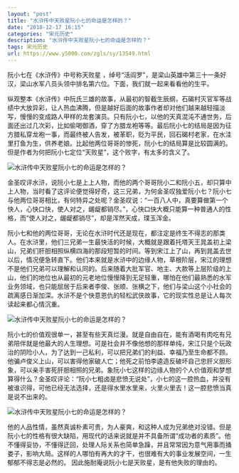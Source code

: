 ```yaml
---
layout: "post"
title: "水浒传中天败星阮小七的命运是怎样的？"
date: "2018-12-17 16:15"
categories: "宋元历史"
description: "水浒传中天败星阮小七的命运是怎样的？"
tags: 宋元历史
url: https://www.y5000.com/zgls/sy/13549.html
---
```






阮小七在《水浒传》中号称天败星 ，绰号“活阎罗”，是梁山英雄中第三十一条好汉，梁山水军八员头领中排名第六位。下面，我们就一起来看看他的生平。

纵观整本《水浒传》中阮氏三雄的故事，从最初的智截生辰纲，石碣村灭官军等战绩中大放异彩，让人热血沸腾，但是越好后面的故事作者却对他们越来越轻描淡写，慢慢的变成路人甲样的龙套演员。只有阮小七，以他的天真混沌不通世务，后面还出过几次彩，比如偷喝御酒，穿了方腊龙袍等等。最后阮小七的结局是因为征方腊私穿龙袍一事，而最终被人告发，被革职，贬为平民，回石碣村老家，在水洼里打鱼为生，供养老娘。比起他两位哥哥的惨死，阮小七的结局算是比较圆满的。但是作者为何把阮小七定位“天败星”，这个败字，有太多的含义了。

![水浒传中天败星阮小七的命运是怎样的？](/uploads/allimg/170215/6-1F215111340G3.JPG)

金圣叹评水浒，说阮小七是上上人物，而他的两个哥哥阮小二和阮小五，却只算中上人物，当时看了这评论便觉得好奇，这三兄弟，为何金圣叹独爱阮小七？阮小七与他两位哥哥相比，有何特异之处呢？金圣叹说：“一百八人中，真要算做第一个快人，心快口快，使人对之，龌龊都销尽。”，心快口快大概只能算一种普通人的性格，而“使人对之，龌龊都销尽”，却是浑然天成，璞玉浑金。

阮小七和他的两位哥哥，无论在水浒时代还是现在，都注定是终生不得志的那类人。在水浒里，他们三兄弟一生最快活的时候，大概就是跟着托塔天王晁盖初上梁山，兄弟们肝胆相照纵横四海的那段短暂的时间。等到宋江上了山，再到晁盖去世以后，情况便急转直下。他们本来就是水浒中的边缘人物，草根阶层，宋江的理想不是他们兄弟可以理解和认同的。后来随着大批军官、地主、大款等上层阶级的上山，他们的地位也从最初的元老地位慢慢降到无足轻重，哪怕在他们最熟悉的水军业务领域，也只能屈居于后来者李俊、张顺、张横之下，他们与梁山这个小社会的疏离感日渐加深。水浒不是个快意恩仇的轻松武侠故事，它的现实性总是让人每次读起来都心情沉重。

![水浒传中天败星阮小七的命运是怎样的？](/uploads/allimg/170215/6-1F215111500328.JPG)

阮小七的价值观很单一，甚至有些天真烂漫。就是自由自在，能有酒喝有肉吃有兄弟陪伴就是他最大的人生理想。可是社会并不像他想的那样单纯，宋江只是个玩政治的阴险小人，为了达到一己私利，可以把兄弟们的利益、幸福乃至生命都不顾。他骗卢俊义上山，可以害得他家破人亡；他死之前怕李逵造反破坏自己忠肝义胆形象，可以亲手害死肝胆相照的兄弟。象阮小七这样的边缘人物的个人价值观和梦想算得什么？金圣叹评论：“阮小七粗卤是悲愤无说处”，小七的这一腔热血，并没有被谁识得，可他已经无法选择，还是得水里水里来，火里火里去！这一腔悲愤当真是说不出来的。

![水浒传中天败星阮小七的命运是怎样的？](/uploads/allimg/170215/6-1F215111533G9.JPG)

他的人品性情，虽然真诚朴素可贵，为人豪爽，和这种人成为兄弟绝对没错。但是阮小七的性格有很大缺陷，用现代的话来说就是并不具备所谓“成功者的素质”。他不懂得妥协，不懂得迂回，处理人际关系也简单急躁，并且常常因为意气用事而捅娄子，影响大局。这样的人哪怕有再大的才干，也很难有大的事业发展空间，一生郁郁不得志是必然的。
因此施耐庵说阮小七是天败星，是有他失败的理由的。
